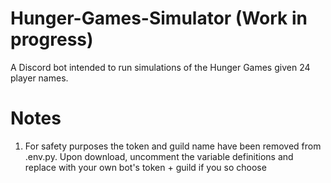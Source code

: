 # Hunger-Games-Simulator (Work in progress)
 A Discord bot intended to run simulations of the Hunger Games given 24 player names. 

# Notes
1. For safety purposes the token and guild name have been removed from .env.py.
   Upon download, uncomment the variable definitions and replace with your own bot's token + guild if you so choose
